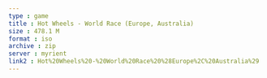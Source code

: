```yaml
---
type : game
title : Hot Wheels - World Race (Europe, Australia)
size : 478.1 M
format : iso
archive : zip
server : myrient
link2 : Hot%20Wheels%20-%20World%20Race%20%28Europe%2C%20Australia%29
---
```

